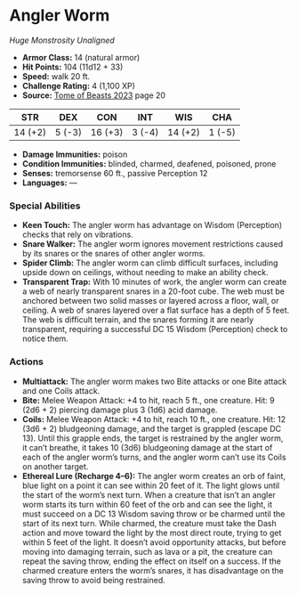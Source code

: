 # Angler Worm

*Huge* *Monstrosity* *Unaligned*

- **Armor Class:** 14 (natural armor)
- **Hit Points:** 104 (11d12 + 33)
- **Speed:** walk 20 ft.
- **Challenge Rating:** 4 (1,100 XP)
- **Source:** [Tome of Beasts 2023](https://koboldpress.com/kpstore/product/tome-of-beasts-1-2023-edition/) page 20

| STR | DEX | CON | INT | WIS | CHA |
| --- | --- | --- | --- | --- | --- |
| 14 (+2) | 5 (-3) | 16 (+3) | 3 (-4) | 14 (+2) | 1 (-5) |

- **Damage Immunities:** poison
- **Condition Immunities:** blinded, charmed, deafened, poisoned, prone
- **Senses:** tremorsense 60 ft., passive Perception 12
- **Languages:** —
### Special Abilities
- **Keen Touch:** The angler worm has advantage on Wisdom (Perception) checks that rely on vibrations.
- **Snare Walker:** The angler worm ignores movement restrictions caused by its snares or the snares of other angler worms.
- **Spider Climb:** The angler worm can climb difficult surfaces, including upside down on ceilings, without needing to make an ability check.
- **Transparent Trap:** With 10 minutes of work, the angler worm can create a web of nearly transparent snares in a 20-foot cube. The web must be anchored between two solid masses or layered across a floor, wall, or ceiling. A web of snares layered over a flat surface has a depth of 5 feet. The web is difficult terrain, and the snares forming it are nearly transparent, requiring a successful DC 15 Wisdom (Perception) check to notice them.
### Actions
- **Multiattack:** The angler worm makes two Bite attacks or one Bite attack and one Coils attack.
- **Bite:** Melee Weapon Attack: +4 to hit, reach 5 ft., one creature. Hit: 9 (2d6 + 2) piercing damage plus 3 (1d6) acid damage.
- **Coils:** Melee Weapon Attack: +4 to hit, reach 10 ft., one creature. Hit: 12 (3d6 + 2) bludgeoning damage, and the target is grappled (escape DC 13). Until this grapple ends, the target is restrained by the angler worm, it can’t breathe, it takes 10 (3d6) bludgeoning damage at the start of each of the angler worm’s turns, and the angler worm can’t use its Coils on another target.
- **Ethereal Lure (Recharge 4–6):** The angler worm creates an orb of faint, blue light on a point it can see within 20 feet of it. The light glows until the start of the worm’s next turn. When a creature that isn’t an angler worm starts its turn within 60 feet of the orb and can see the light, it must succeed on a DC 13 Wisdom saving throw or be charmed until the start of its next turn. While charmed, the creature must take the Dash action and move toward the light by the most direct route, trying to get within 5 feet of the light. It doesn’t avoid opportunity attacks, but before moving into damaging terrain, such as lava or a pit, the creature can repeat the saving throw, ending the effect on itself on a success. If the charmed creature enters the worm’s snares, it has disadvantage on the saving throw to avoid being restrained.
